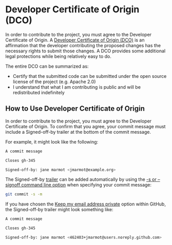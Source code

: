 # Developer Certificate of Origin (DCO)
In order to contribute to the project, you must agree to the Developer Certificate of Origin. A [Developer Certificate of Origin (DCO)](https://developercertificate.org/)
is an affirmation that the developer contributing the proposed changes has the necessary rights to submit those changes.
A DCO provides some additional legal protections while being relatively easy to do. 

The entire DCO can be summarized as:
- Certify that the submitted code can be submitted under the open source license of the project (e.g. Apache 2.0)
- I understand that what I am contributing is public and will be redistributed indefinitely


## How to Use Developer Certificate of Origin
In order to contribute to the project, you must agree to the Developer Certificate of Origin. To confirm that you agree, your commit message must include a Signed-off-by trailer at the bottom of the commit message. 

For example, it might look like the following:
```bash
A commit message

Closes gh-345

Signed-off-by: jane marmot <jmarmot@example.org>
```

The Signed-off-by [trailer](https://git-scm.com/docs/git-interpret-trailers) can be added automatically by using the [-s or –signoff command line option](https://git-scm.com/docs/git-commit/2.13.7#Documentation/git-commit.txt--s) when specifying your commit message:
```bash
git commit -s -m
```
If you have chosen the [Keep my email address private](https://docs.github.com/en/account-and-profile/setting-up-and-managing-your-personal-account-on-github/managing-email-preferences/setting-your-commit-email-address#about-commit-email-addresses) option within GitHub, the Signed-off-by trailer might look something like:
```bash
A commit message

Closes gh-345

Signed-off-by: jane marmot <462403+jmarmot@users.noreply.github.com>
```


